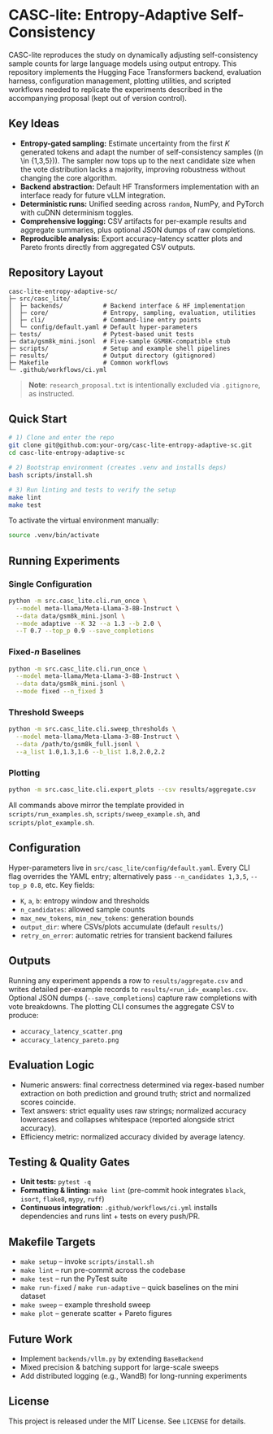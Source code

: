 # CASC-lite: Entropy-Adaptive Self-Consistency

CASC-lite reproduces the study on dynamically adjusting self-consistency sample counts for large language models using output entropy. This repository implements the Hugging Face Transformers backend, evaluation harness, configuration management, plotting utilities, and scripted workflows needed to replicate the experiments described in the accompanying proposal (kept out of version control).

## Key Ideas
- **Entropy-gated sampling:** Estimate uncertainty from the first *K* generated tokens and adapt the number of self-consistency samples (\(n \in \{1,3,5\}\)). The sampler now tops up to the next candidate size when the vote distribution lacks a majority, improving robustness without changing the core algorithm.
- **Backend abstraction:** Default HF Transformers implementation with an interface ready for future vLLM integration.
- **Deterministic runs:** Unified seeding across `random`, NumPy, and PyTorch with cuDNN determinism toggles.
- **Comprehensive logging:** CSV artifacts for per-example results and aggregate summaries, plus optional JSON dumps of raw completions.
- **Reproducible analysis:** Export accuracy–latency scatter plots and Pareto fronts directly from aggregated CSV outputs.

## Repository Layout
```
casc-lite-entropy-adaptive-sc/
├─ src/casc_lite/
│  ├─ backends/           # Backend interface & HF implementation
│  ├─ core/               # Entropy, sampling, evaluation, utilities
│  ├─ cli/                # Command-line entry points
│  └─ config/default.yaml # Default hyper-parameters
├─ tests/                 # Pytest-based unit tests
├─ data/gsm8k_mini.jsonl  # Five-sample GSM8K-compatible stub
├─ scripts/               # Setup and example shell pipelines
├─ results/               # Output directory (gitignored)
├─ Makefile               # Common workflows
└─ .github/workflows/ci.yml
```

> **Note**: `research_proposal.txt` is intentionally excluded via `.gitignore`, as instructed.

## Quick Start
```bash
# 1) Clone and enter the repo
git clone git@github.com:your-org/casc-lite-entropy-adaptive-sc.git
cd casc-lite-entropy-adaptive-sc

# 2) Bootstrap environment (creates .venv and installs deps)
bash scripts/install.sh

# 3) Run linting and tests to verify the setup
make lint
make test
```

To activate the virtual environment manually:
```bash
source .venv/bin/activate
```

## Running Experiments
### Single Configuration
```bash
python -m src.casc_lite.cli.run_once \
  --model meta-llama/Meta-Llama-3-8B-Instruct \
  --data data/gsm8k_mini.jsonl \
  --mode adaptive --K 32 --a 1.3 --b 2.0 \
  --T 0.7 --top_p 0.9 --save_completions
```

### Fixed-*n* Baselines
```bash
python -m src.casc_lite.cli.run_once \
  --model meta-llama/Meta-Llama-3-8B-Instruct \
  --data data/gsm8k_mini.jsonl \
  --mode fixed --n_fixed 3
```

### Threshold Sweeps
```bash
python -m src.casc_lite.cli.sweep_thresholds \
  --model meta-llama/Meta-Llama-3-8B-Instruct \
  --data /path/to/gsm8k_full.jsonl \
  --a_list 1.0,1.3,1.6 --b_list 1.8,2.0,2.2
```

### Plotting
```bash
python -m src.casc_lite.cli.export_plots --csv results/aggregate.csv
```

All commands above mirror the template provided in `scripts/run_examples.sh`, `scripts/sweep_example.sh`, and `scripts/plot_example.sh`.

## Configuration
Hyper-parameters live in `src/casc_lite/config/default.yaml`. Every CLI flag overrides the YAML entry; alternatively pass `--n_candidates 1,3,5`, `--top_p 0.8`, etc. Key fields:
- `K`, `a`, `b`: entropy window and thresholds
- `n_candidates`: allowed sample counts
- `max_new_tokens`, `min_new_tokens`: generation bounds
- `output_dir`: where CSVs/plots accumulate (default `results/`)
- `retry_on_error`: automatic retries for transient backend failures

## Outputs
Running any experiment appends a row to `results/aggregate.csv` and writes detailed per-example records to `results/<run_id>_examples.csv`. Optional JSON dumps (`--save_completions`) capture raw completions with vote breakdowns. The plotting CLI consumes the aggregate CSV to produce:
- `accuracy_latency_scatter.png`
- `accuracy_latency_pareto.png`

## Evaluation Logic
- Numeric answers: final correctness determined via regex-based number extraction on both prediction and ground truth; strict and normalized scores coincide.
- Text answers: strict equality uses raw strings; normalized accuracy lowercases and collapses whitespace (reported alongside strict accuracy).
- Efficiency metric: normalized accuracy divided by average latency.

## Testing & Quality Gates
- **Unit tests:** `pytest -q`
- **Formatting & linting:** `make lint` (pre-commit hook integrates `black`, `isort`, `flake8`, `mypy`, `ruff`)
- **Continuous integration:** `.github/workflows/ci.yml` installs dependencies and runs lint + tests on every push/PR.

## Makefile Targets
- `make setup` – invoke `scripts/install.sh`
- `make lint` – run pre-commit across the codebase
- `make test` – run the PyTest suite
- `make run-fixed` / `make run-adaptive` – quick baselines on the mini dataset
- `make sweep` – example threshold sweep
- `make plot` – generate scatter + Pareto figures

## Future Work
- Implement `backends/vllm.py` by extending `BaseBackend`
- Mixed precision & batching support for large-scale sweeps
- Add distributed logging (e.g., WandB) for long-running experiments

## License
This project is released under the MIT License. See `LICENSE` for details.
